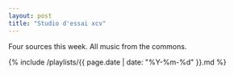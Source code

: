 ```yaml
---
layout: post
title: "Studio d'essai xcv"
---
```


Four sources this week. All music from the commons.

 {% include /playlists/{{ page.date | date: "%Y-%m-%d" }}.md %}
